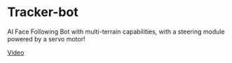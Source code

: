 # Tracker-bot
AI Face Following Bot with multi-terrain capabilities, with a steering module powered by a servo
motor!

[Video](https://www.youtube.com/watch?v=JtLVsWu5TA4)
